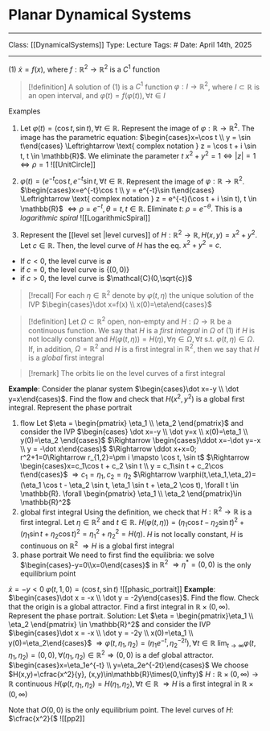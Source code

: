 # Planar Dynamical Systems
___
Class: [[DynamicalSystems]]
Type: Lecture
Tags: # 
Date: April 14th, 2025
___

(1) $\dot x=f(x)$, where $f : \mathbb{R}^2 \rightarrow \mathbb{R}^2$ is a $C^1$ function 
>[!definition]
>A solution of $(1)$ is a $C^1$ function $\varphi : I \rightarrow \mathbb{R}^2$, where $I \subset \mathbb{R}$ is an open interval, and $\varphi(t)=f(\varphi(t)), \forall t \in I$

Examples
1. Let $\varphi(t)=(\cos t, \sin t), \forall t \in \mathbb{R}$. Represent the image of $\varphi : \mathbb{R} \rightarrow \mathbb{R}^2$.
The image has the parametric equation: $\begin{cases}x=\cos t \\ y = \sin t\end{cases} \Leftrightarrow \text{ complex notation } z = \cos t + i \sin t, t \in \mathbb{R}$. We eliminate the parameter $t$
$x^2+y^2=1 \Leftrightarrow |z|=1 \Leftrightarrow \rho = 1$
![[UnitCircle]]

2. $\varphi(t)=(e^{-t}\cos t,e^{-t}\sin t, \forall t \in \mathbb{R}$. Represent the image of $\varphi : \mathbb{R} \rightarrow \mathbb{R}^2$.
$\begin{cases}x=e^{-t}\cos t \\ y = e^{-t}\sin t\end{cases} \Leftrightarrow \text{ complex notation } z = e^{-t}(\cos t + i \sin t), t \in \mathbb{R}$ $\Leftrightarrow \rho=e^{-t},\theta=t,t\in\mathbb{R}$. 
Eliminate $t$: $\rho = e^{-\theta}$. This is a *logarithmic spiral*
![[LogarithmicSpiral]]

3. Represent the [[level set |level curves]] of $H : \mathbb{R}^2\rightarrow \mathbb{R}, H(x,y)=x^2+y^2$. 
Let $c \in \mathbb{R}$. Then, the level curve of $H$ has the eq. $x^2+y^2=c$.
- If $c < 0$, the level curve is $\emptyset$
- if $c=0$, the level curve is $\{(0,0)\}$
- if $c > 0$, the level curve is $\mathcal{C}(0,\sqrt{c})$


>[!recall]
>For each $\eta \in \mathbb{R}^2$ denote by $\varphi(t,\eta)$ the unique solution of the IVP $\begin{cases}\dot x=f(x) \\ x(0)=\eta\end{cases}$

>[!definition]
>Let $\Omega \subset \mathbb{R}^2$ open, non-empty and $H : \Omega \rightarrow \mathbb{R}$ be a continuous function. We say that $H$ is a *first integral* in $\Omega$ of (1) if $H$ is not locally constant and $H(\varphi(t,\eta))=H(\eta),\forall \eta \in \Omega, \forall t$ s.t. $\varphi(t,\eta)\in \Omega$.
>If, in addition, $\Omega = \mathbb{R}^2$ and $H$ is a first integral in $\mathbb{R}^2$, then we say that $H$ is a *global* first integral

>[!remark]
> The orbits lie on the level curves of a first integral

**Example**:  Consider the planar system $\begin{cases}\dot x=-y \\ \dot y=x\end{cases}$. Find the flow and check that $H(x^2,y^2)$ is a global first integral. Represent the phase portrait
1. flow 
Let $\eta = \begin{pmatrix} \eta_1 \\ \eta_2 \end{pmatrix}$ and consider the IVP $\begin{cases} \dot x=-y \\ \dot y=x \\ x(0)=\eta_1 \\ y(0)=\eta_2 \end{cases}$ $\Rightarrow \begin{cases}\ddot x=-\dot y=-x \\ y =  -\dot x\end{cases}$ $\Rightarrow \ddot x+x=0; r^2+1=0\Rightarrow r_{1,2}=\pm i \mapsto \cos t, \sin t$ $\Rightarrow \begin{cases}x=c_1\cos t + c_2 \sin t \\ y = c_1\sin t + c_2\cos t\end{cases}$ $\Rightarrow c_1=\eta_1, c_2=\eta_2$ $\Rightarrow \varphi(t,\eta_1,\eta_2)=(\eta_1 \cos t - \eta_2 \sin t, \eta_1 \sin t + \eta_2 \cos t), \forall t \in \mathbb{R}. \forall \begin{pmatrix} \eta_1 \\ \eta_2 \end{pmatrix}\in \mathbb{R}^2$
2. global first integral
Using the definition, we check that $H : \mathbb{R}^2\rightarrow \mathbb{R}$ is a first integral. Let $\eta \in \mathbb{R}^2$ and $t \in \mathbb{R}$. $H(\varphi(t,\eta))=(\eta_1 \cos t - \eta_2 \sin t)^2+ (\eta_1 \sin t + \eta_2 \cos t)^2 = \eta_1^2+\eta_2^2=H(\eta)$. $H$ is not locally constant, $H$ is continuous on $\mathbb{R}^2$ $\Rightarrow H$ is a global first integral
3. phase portrait
We need to first find the equilibria: we solve $\begin{cases}-y=0\\x=0\end{cases}$ in $\mathbb{R}^2$ $\Rightarrow \eta^*=(0,0)$ is the only equilibrium point

$\dot x = -y < 0$ $\varphi(t,1,0)=(\cos t, \sin t)$
![[phasic_portrait]]
**Example**: $\begin{cases}\dot x = -x \\ \dot y = -2y\end{cases}$. Find the flow. Check that the origin is a global attractor. Find a first integral in $\mathbb{R} \times (0,\infty)$. Represent the phase portrait.
Solution:
Let $\eta = \begin{pmatrix}\eta_1 \\ \eta_2 \end{pmatrix} \in \mathbb{R}^2$ and consider the IVP $\begin{cases}\dot x = -x \\ \dot y = -2y \\ x(0)=\eta_1 \\ y(0)=\eta_2\end{cases}$ $\Rightarrow \varphi(t,\eta_1,\eta_2)=(\eta_1e^{-t},\eta_2^{-2t}),\forall t\in\mathbb{R}$
$\lim_{t\rightarrow \infty} \varphi(t,\eta_1,\eta_2)=(0,0), \forall (\eta_1,\eta_2)\in\mathbb{R}^2 \Rightarrow (0,0)$ is a def global attractor.
$\begin{cases}x=\eta_1e^{-t} \\ y=\eta_2e^{-2t}\end{cases}$ 
We choose $H(x,y)=\cfrac{x^2}{y}, (x,y)\in\mathbb{R}\times(0,\infty)$
$H: \mathbb{R} \times (0,\infty) \rightarrow \mathbb{R}$ continuous
$H(\varphi(t,\eta_1,\eta_2)=H(\eta_1,\eta_2),\forall t \in \mathbb{R}$ $\Rightarrow H$ is a first integral in $\mathbb{R}\times (0,\infty)$

Note that $O(0,0)$ is the only equilibrium point.
The level curves of $H$: $\cfrac{x^2}{$
![[pp2]]




 
